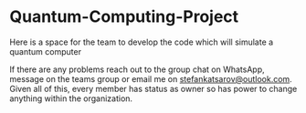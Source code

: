 # Quantum-Computing-Project

Here is a space for the team to develop the code which will simulate a quantum computer

If there are any problems reach out to the group chat on WhatsApp, message on the teams group or email me on stefankatsarov@outlook.com. Given all of this, every member has status as owner so has power to change anything within the organization.
